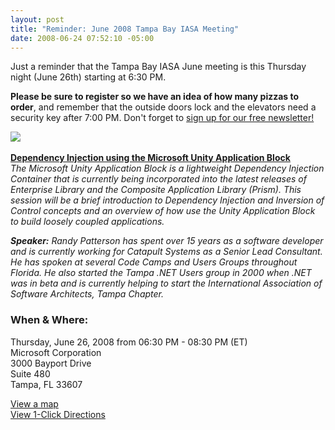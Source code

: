 ```yaml
---
layout: post
title: "Reminder: June 2008 Tampa Bay IASA Meeting"
date: 2008-06-24 07:52:10 -05:00
---
```


Just a reminder that the Tampa Bay IASA June meeting is this Thursday night (June 26th) starting at 6:30 PM. 

**Please be sure to register so we have an idea of how many pizzas to order**, and remember that the outside doors lock and the elevators need a security key after 7:00 PM. Don't forget to [sign up for our free newsletter!](http://list-manage.com/subscribe.phtml?id=165a30debe)

[![](http://www.eventbrite.com/img/button/register_blue.gif)](http://www.eventbrite.com/event/107409264/sdorman)    

**<u>Dependency Injection using the Microsoft Unity Application Block</u>**       
*The Microsoft Unity Application Block is a lightweight Dependency Injection Container that is currently being incorporated into the latest releases of Enterprise Library and the Composite Application Library (Prism). This session will be a brief introduction to Dependency Injection and Inversion of Control concepts and an overview of how use the Unity Application Block to build loosely coupled applications.*

***Speaker:*** *Randy Patterson has spent over 15 years as a software developer and is currently working for Catapult Systems as a Senior Lead Consultant. He has spoken at several Code Camps and Users Groups throughout Florida. He also started the Tampa .NET Users group in 2000 when .NET was in beta and is currently helping to start the International Association of Software Architects, Tampa Chapter.*

### When & Where:
Thursday, June 26, 2008 from 06:30 PM - 08:30 PM (ET)       
Microsoft Corporation       
3000 Bayport Drive       
Suite 480       
Tampa, FL 33607 

[View a map](http://list-manage.com/track/click?u=def661e5fb5b51ddb3bafdd75&id=623dad369a&e=5d2dfec64d)       
[View 1-Click Directions](http://list-manage.com/track/click?u=def661e5fb5b51ddb3bafdd75&id=dcbf1f84de&e=5d2dfec64d)
